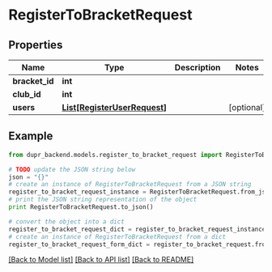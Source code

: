 # RegisterToBracketRequest


## Properties
Name | Type | Description | Notes
------------ | ------------- | ------------- | -------------
**bracket_id** | **int** |  | 
**club_id** | **int** |  | 
**users** | [**List[RegisterUserRequest]**](RegisterUserRequest.md) |  | [optional] 

## Example

```python
from dupr_backend.models.register_to_bracket_request import RegisterToBracketRequest

# TODO update the JSON string below
json = "{}"
# create an instance of RegisterToBracketRequest from a JSON string
register_to_bracket_request_instance = RegisterToBracketRequest.from_json(json)
# print the JSON string representation of the object
print RegisterToBracketRequest.to_json()

# convert the object into a dict
register_to_bracket_request_dict = register_to_bracket_request_instance.to_dict()
# create an instance of RegisterToBracketRequest from a dict
register_to_bracket_request_form_dict = register_to_bracket_request.from_dict(register_to_bracket_request_dict)
```
[[Back to Model list]](../README.md#documentation-for-models) [[Back to API list]](../README.md#documentation-for-api-endpoints) [[Back to README]](../README.md)


